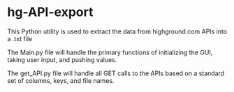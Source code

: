 # hg-API-export
This Python utility is used to extract the data from highground.com APIs into a .txt file

The Main.py file will handle the primary functions of initializing the GUI, taking user input, and pushing values.

The get_API.py file will handle all GET calls to the APIs based on a standard set of columns, keys, and file names.
